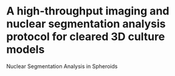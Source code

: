 # A high-throughput imaging and nuclear segmentation analysis protocol for cleared 3D culture models

Nuclear Segmentation Analysis in Spheroids
